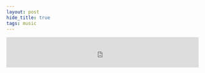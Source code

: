 ```yaml
---
layout: post
hide_title: true
tags: music
---
```

<iframe src="https://open.spotify.com/embed/track/2mpsKeLCbdXkwEpZRNi4XD" style="border: 0; width: 100%; height: 80px;" allowfullscreen allow="encrypted-media"></iframe>
